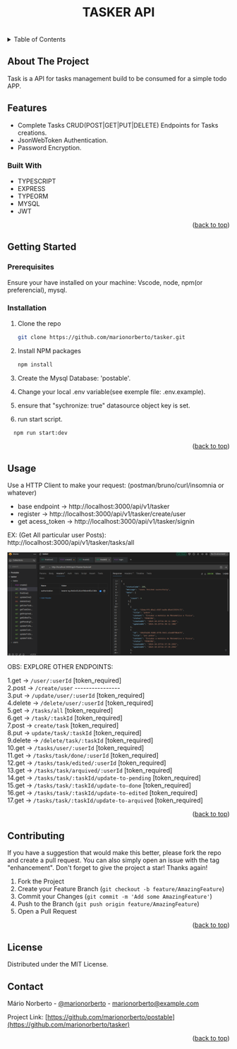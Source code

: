 <div align="center">
  <h1>TASKER API</h1>
</div>
<br />
<!-- TABLE OF CONTENTS -->
<details>
  <summary>Table of Contents</summary>
  <ol>
    <li>
      <a href="#about-the-project">About The Project</a>
      <ul>
        <li><a href="#built-with">Built With</a></li>
      </ul>
    </li>
    <li>
      <a href="#getting-started">Getting Started</a>
      <ul>
        <li><a href="#prerequisites">Prerequisites</a></li>
        <li><a href="#installation">Installation</a></li>
      </ul>
    </li>
    <li><a href="#usage">Usage</a></li>
    <li><a href="#contributing">Contributing</a></li>
    <li><a href="#license">License</a></li>
    <li><a href="#contact">Contact</a></li>
  </ol>
</details>

<!-- ABOUT THE PROJECT -->
## About The Project
Task is a API for tasks management build to be consumed for a simple todo APP.

## Features
* Complete Tasks CRUD(POST|GET|PUT|DELETE) Endpoints for  Tasks creations.
* JsonWebToken Authentication.
* Password Encryption.

### Built With
* TYPESCRIPT
* EXPRESS
* TYPEORM
* MYSQL
* JWT
<p align="right">(<a href="#readme-top">back to top</a>)</p>


<!-- GETTING STARTED -->
## Getting Started

### Prerequisites
Ensure your have installed on your machine: Vscode, node, npm(or preferencial), mysql.


### Installation
1. Clone the repo
   ```sh
   git clone https://github.com/marionorberto/tasker.git
   ```
2. Install NPM packages
   ```sh
   npm install
   ```
3. Create the Mysql Database: 'postable'.

4. Change your local .env variable(see exemple file: .env.example).

5. ensure that "sychronize: true" datasource object key is set.

6. run start script.
 ```sh
   npm run start:dev
   ```

<p align="right">(<a href="#readme-top">back to top</a>)</p>


<!-- USAGE EXAMPLES -->
## Usage
Use a HTTP Client to make your request: (postman/bruno/curl/insomnia or whatever)
* base endpoint -> http://localhost:3000/api/v1/tasker
* register -> http://localhost:3000/api/v1/tasker/create/user
* get acess_token -> http://localhost:3000/api/v1/tasker/signin

EX: (Get All particular user Posts): http://localhost:3000/api/v1/tasker/tasks/all

<img src="poster-readme.png">

OBS: EXPLORE OTHER ENDPOINTS:

1.get     -> `/user/:userId`                           [token_required] <br>
2.post    -> `/create/user`                            ----------------  <br>
3.put     -> `/update/user/:userId`                    [token_required] <br>
4.delete  -> `/delete/user/:userId`                    [token_required] <br>
5.get     -> `/tasks/all`                              [token_required] <br>
6.get     -> `/task/:taskId`                           [token_required] <br>
7.post    -> `create/task`                             [token_required] <br>
8.put     -> `update/task/:taskId`                     [token_required] <br>
9.delete  -> `/delete/task/:taskId`                    [token_required] <br>
10.get    -> `/tasks/user/:userId`                     [token_required]  <br>
11.get    -> `/tasks/task/done/:userId`                [token_required]   <br>
12.get    -> `/tasks/task/edited/:userId`              [token_required] <br>
13.get    -> `/tasks/task/arquived/:userId`            [token_required] <br>
14.get    -> `/tasks/task/:taskId/update-to-pending`   [token_required] <br>
15.get    -> `/tasks/task/:taskId/update-to-done`      [token_required] <br>
16.get    -> `/tasks/task/:taskId/update-to-edited`    [token_required] <br>
17.get    -> `/tasks/task/:taskId/update-to-arquived`  [token_required] <br>



<p align="right">(<a href="#readme-top">back to top</a>)</p>


<!-- CONTRIBUTING -->
## Contributing
If you have a suggestion that would make this better, please fork the repo and create a pull request. You can also simply open an issue with the tag "enhancement".
Don't forget to give the project a star! Thanks again!

1. Fork the Project
2. Create your Feature Branch (`git checkout -b feature/AmazingFeature`)
3. Commit your Changes (`git commit -m 'Add some AmazingFeature'`)
4. Push to the Branch (`git push origin feature/AmazingFeature`)
5. Open a Pull Request

<p align="right">(<a href="#readme-top">back to top</a>)</p>

<!-- LICENSE -->
## License
Distributed under the MIT License.


## Contact
Mário Norberto - [@marionorberto](https://linkedin.com/in/marionorberto) - marionorberto@example.com

Project Link: [https://github.com/marionorberto/postable](https://github.com/marionorberto/tasker)

<p align="right">(<a href="#readme-top">back to top</a>)</p>